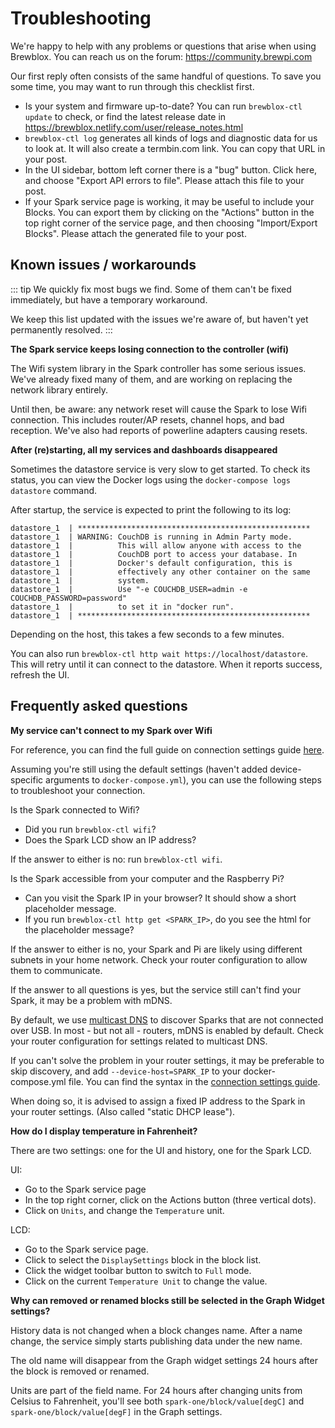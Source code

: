 # Troubleshooting

We're happy to help with any problems or questions that arise when using Brewblox. You can reach us on the forum: https://community.brewpi.com

Our first reply often consists of the same handful of questions. To save you some time, you may want to run through this checklist first.

- Is your system and firmware up-to-date? You can run `brewblox-ctl update` to check, or find the latest release date in https://brewblox.netlify.com/user/release_notes.html
- `brewblox-ctl log` generates all kinds of logs and diagnostic data for us to look at. It will also create a termbin.com link. You can copy that URL in your post.
- In the UI sidebar, bottom left corner there is a "bug" button. Click here, and choose "Export API errors to file". Please attach this file to your post.
- If your Spark service page is working, it may be useful to include your Blocks. You can export them by clicking on the "Actions" button in the top right corner of the service page, and then choosing "Import/Export Blocks". Please attach the generated file to your post.

## Known issues / workarounds

::: tip
We quickly fix most bugs we find. Some of them can't be fixed immediately, but have a temporary workaround.

We keep this list updated with the issues we're aware of, but haven't yet permanently resolved.
:::

**The Spark service keeps losing connection to the controller (wifi)**

The Wifi system library in the Spark controller has some serious issues. We've already fixed many of them, and are working on replacing the network library entirely.

Until then, be aware: any network reset will cause the Spark to lose Wifi connection. This includes router/AP resets, channel hops, and bad reception. We've also had reports of powerline adapters causing resets.

**After (re)starting, all my services and dashboards disappeared**

Sometimes the datastore service is very slow to get started. To check its status, you can view the Docker logs using the `docker-compose logs datastore` command.

After startup, the service is expected to print the following to its log:

```
datastore_1  | ****************************************************
datastore_1  | WARNING: CouchDB is running in Admin Party mode.
datastore_1  |          This will allow anyone with access to the
datastore_1  |          CouchDB port to access your database. In
datastore_1  |          Docker's default configuration, this is
datastore_1  |          effectively any other container on the same
datastore_1  |          system.
datastore_1  |          Use "-e COUCHDB_USER=admin -e COUCHDB_PASSWORD=password"
datastore_1  |          to set it in "docker run".
datastore_1  | ****************************************************
```

Depending on the host, this takes a few seconds to a few minutes.

You can also run `brewblox-ctl http wait https://localhost/datastore`. This will retry until it can connect to the datastore. When it reports success, refresh the UI.

## Frequently asked questions

**My service can't connect to my Spark over Wifi**

For reference, you can find the full guide on connection settings guide [here](./connect_settings.md).

Assuming you're still using the default settings (haven't added device-specific arguments to `docker-compose.yml`), you can use the following steps to troubleshoot your connection.

Is the Spark connected to Wifi?

- Did you run `brewblox-ctl wifi`?
- Does the Spark LCD show an IP address?

If the answer to either is no: run `brewblox-ctl wifi`.

Is the Spark accessible from your computer and the Raspberry Pi?

- Can you visit the Spark IP in your browser? It should show a short placeholder message.
- If you run `brewblox-ctl http get <SPARK_IP>`, do you see the html for the placeholder message?

If the answer to either is no, your Spark and Pi are likely using different subnets in your home network. Check your router configuration to allow them to communicate.

If the answer to all questions is yes, but the service still can't find your Spark, it may be a problem with mDNS.

By default, we use [multicast DNS](https://en.wikipedia.org/wiki/Multicast_DNS) to discover Sparks that are not connected over USB. In most - but not all - routers, mDNS is enabled by default. Check your router configuration for settings related to multicast DNS.

If you can't solve the problem in your router settings, it may be preferable to skip discovery, and add `--device-host=SPARK_IP` to your docker-compose.yml file. You can find the syntax in the [connection settings guide](./connect_settings.md).

When doing so, it is advised to assign a fixed IP address to the Spark in your router settings. (Also called "static DHCP lease").

**How do I display temperature in Fahrenheit?**

There are two settings: one for the UI and history, one for the Spark LCD.

UI:

- Go to the Spark service page
- In the top right corner, click on the Actions button (three vertical dots).
- Click on `Units`, and change the `Temperature` unit.

LCD:

- Go to the Spark service page.
- Click to select the `DisplaySettings` block in the block list.
- Click the widget toolbar button to switch to `Full` mode.
- Click on the current `Temperature Unit` to change the value.

**Why can removed or renamed blocks still be selected in the Graph Widget settings?**

History data is not changed when a block changes name. After a name change, the service simply starts publishing data under the new name.

The old name will disappear from the Graph widget settings 24 hours after the block is removed or renamed.

Units are part of the field name. For 24 hours after changing units from Celsius to Fahrenheit, you'll see both `spark-one/block/value[degC]` and `spark-one/block/value[degF]` in the Graph settings.
